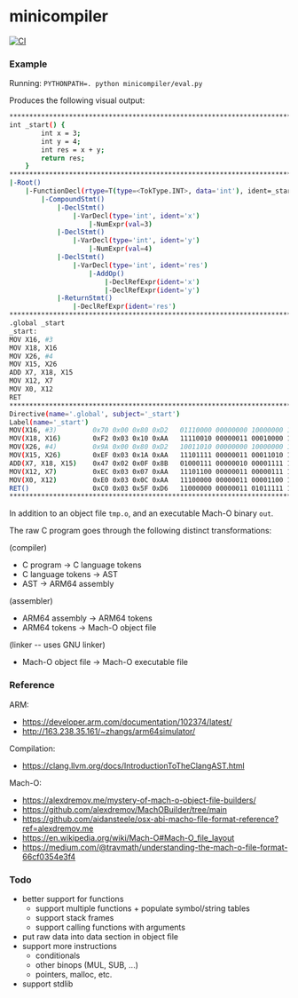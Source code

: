 # minicompiler

[![CI](https://github.com/markoelez/minicompiler/actions/workflows/ci.yaml/badge.svg)](https://github.com/markoelez/minicompiler/actions/workflows/ci.yaml)


### Example

Running: `PYTHONPATH=. python minicompiler/eval.py`

Produces the following visual output:

```sh
********************************************************************************
int _start() {
        int x = 3;
        int y = 4;
        int res = x + y;
        return res;
    }
********************************************************************************
|-Root()
    |-FunctionDecl(rtype=T(type=<TokType.INT>, data='int'), ident=_start)
        |-CompoundStmt()
            |-DeclStmt()
                |-VarDecl(type='int', ident='x')
                    |-NumExpr(val=3)
            |-DeclStmt()
                |-VarDecl(type='int', ident='y')
                    |-NumExpr(val=4)
            |-DeclStmt()
                |-VarDecl(type='int', ident='res')
                    |-AddOp()
                        |-DeclRefExpr(ident='x')
                        |-DeclRefExpr(ident='y')
            |-ReturnStmt()
                |-DeclRefExpr(ident='res')
********************************************************************************
.global _start
_start:
MOV X16, #3
MOV X18, X16
MOV X26, #4
MOV X15, X26
ADD X7, X18, X15
MOV X12, X7
MOV X0, X12
RET
********************************************************************************
Directive(name='.global', subject='_start')
Label(name='_start')
MOV(X16, #3)         0x70 0x00 0x80 0xD2   01110000 00000000 10000000 11010010
MOV(X18, X16)        0xF2 0x03 0x10 0xAA   11110010 00000011 00010000 10101010
MOV(X26, #4)         0x9A 0x00 0x80 0xD2   10011010 00000000 10000000 11010010
MOV(X15, X26)        0xEF 0x03 0x1A 0xAA   11101111 00000011 00011010 10101010
ADD(X7, X18, X15)    0x47 0x02 0x0F 0x8B   01000111 00000010 00001111 10001011
MOV(X12, X7)         0xEC 0x03 0x07 0xAA   11101100 00000011 00000111 10101010
MOV(X0, X12)         0xE0 0x03 0x0C 0xAA   11100000 00000011 00001100 10101010
RET()                0xC0 0x03 0x5F 0xD6   11000000 00000011 01011111 11010110
********************************************************************************
```

In addition to an object file `tmp.o`, and an executable Mach-O binary `out`.

The raw C program goes through the following distinct transformations:

(compiler)
- C program -> C language tokens
- C language tokens -> AST
- AST -> ARM64 assembly

(assembler)
- ARM64 assembly -> ARM64 tokens
- ARM64 tokens -> Mach-O object file

(linker -- uses GNU linker)
- Mach-O object file -> Mach-O executable file

### Reference

ARM:
- https://developer.arm.com/documentation/102374/latest/
- http://163.238.35.161/~zhangs/arm64simulator/

Compilation:
- https://clang.llvm.org/docs/IntroductionToTheClangAST.html

Mach-O: 
- https://alexdremov.me/mystery-of-mach-o-object-file-builders/
- https://github.com/alexdremov/MachOBuilder/tree/main
- https://github.com/aidansteele/osx-abi-macho-file-format-reference?ref=alexdremov.me
- https://en.wikipedia.org/wiki/Mach-O#Mach-O_file_layout
- https://medium.com/@travmath/understanding-the-mach-o-file-format-66cf0354e3f4

### Todo
- better support for functions
    - support multiple functions + populate symbol/string tables
    - support stack frames
    - support calling functions with arguments
- put raw data into data section in object file
- support more instructions
    - conditionals
    - other binops (MUL, SUB, ...)
    - pointers, malloc, etc.
- support stdlib
